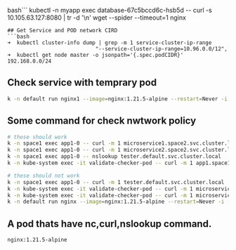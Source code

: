 bash```
kubectl -n myapp exec database-67c5bccd6c-hsb5d -- curl -s 10.105.63.127:8080 | tr -d '\n'
                                                   wget --spider --timeout=1 nginx
```
## Get Service and POD network CIRD
```bash
➜  kubectl cluster-info dump | grep -m 1 service-cluster-ip-range
                            "--service-cluster-ip-range=10.96.0.0/12",
➜  kubectl get node master -o jsonpath='{.spec.podCIDR}'
192.168.0.0/24 
```
## Check service with temprary pod
```bash
k -n default run nginx1 --image=nginx:1.21.5-alpine --restart=Never -i --rm  -- curl microservice1.app.svc.cluster.local
```

## Some command for check nwtwork policy
```bash
# these should work
k -n space1 exec app1-0 -- curl -m 1 microservice1.space2.svc.cluster.local
k -n space1 exec app1-0 -- curl -m 1 microservice2.space2.svc.cluster.local
k -n space1 exec app1-0 -- nslookup tester.default.svc.cluster.local
k -n kube-system exec -it validate-checker-pod -- curl -m 1 app1.space1.svc.cluster.local

# these should not work
k -n space1 exec app1-0 -- curl -m 1 tester.default.svc.cluster.local
k -n kube-system exec -it validate-checker-pod -- curl -m 1 microservice1.space2.svc.cluster.local
k -n kube-system exec -it validate-checker-pod -- curl -m 1 microservice2.space2.svc.cluster.local
k -n default run nginx --image=nginx:1.21.5-alpine --restart=Never -i --rm  -- curl -m 1 microservice1.space2.svc.cluster.local
```
## A pod thats have nc,curl,nslookup command.
```plaintext
nginx:1.21.5-alpine
```